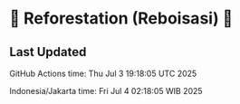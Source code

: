 
# 🌳 Reforestation (Reboisasi) 🌲

## Last Updated

GitHub Actions time: Thu Jul  3 19:18:05 UTC 2025

Indonesia/Jakarta time: Fri Jul  4 02:18:05 WIB 2025
